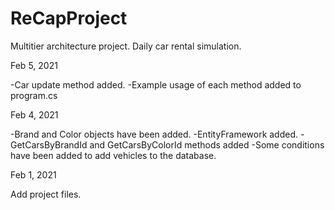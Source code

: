 # ReCapProject
Multitier architecture project. Daily car rental simulation.

Feb 5, 2021

-Car update method added.
-Example usage of each method added to program.cs

Feb 4, 2021

-Brand and Color objects have been added.
-EntityFramework added.
-GetCarsByBrandId and GetCarsByColorId methods added
-Some conditions have been added to add vehicles to the database.

Feb 1, 2021

Add project files.
